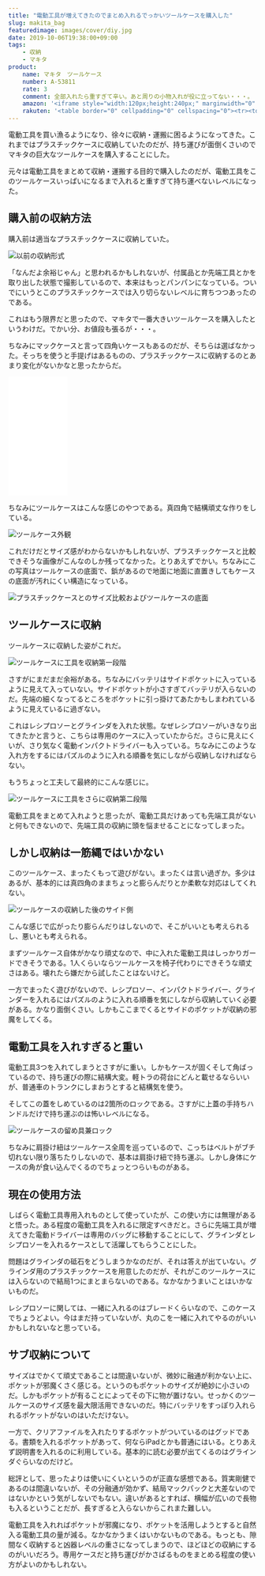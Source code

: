 ```yaml
---
title: "電動工具が増えてきたのでまとめ入れるでっかいツールケースを購入した"
slug: makita_bag
featuredimage: images/cover/diy.jpg
date: 2019-10-06T19:38:00+09:00
tags:
    - 収納
    - マキタ
product:
    name: マキタ　ツールケース
    number: A-53811
    rate: 3
    comment: 全部入れたら重すぎて辛い。あと周りの小物入れが役に立ってない・・・。
    amazon: '<iframe style="width:120px;height:240px;" marginwidth="0" marginheight="0" scrolling="no" frameborder="0" src="//rcm-fe.amazon-adsystem.com/e/cm?lt1=_blank&bc1=000000&IS2=1&bg1=FFFFFF&fc1=000000&lc1=0000FF&t=illusionspace-22&language=ja_JP&o=9&p=8&l=as4&m=amazon&f=ifr&ref=as_ss_li_til&asins=B0042CH3O8&linkId=554f37526de5c2d4bdb6c40ab3e01160"></iframe>'
    rakuten: '<table border="0" cellpadding="0" cellspacing="0"><tr><td><div style="border:1px solid #95a5a6;border-radius:.75rem;background-color:#FFFFFF;width:504px;margin:0px;padding:5px;text-align:center;overflow:hidden;"><table><tr><td style="width:240px"><a href="https://hb.afl.rakuten.co.jp/hgc/195bc390.de9614db.195bc391.decbcf1c/?pc=https%3A%2F%2Fitem.rakuten.co.jp%2Fkanajin%2Fa-53811%2F&m=http%3A%2F%2Fm.rakuten.co.jp%2Fkanajin%2Fi%2F10003857%2F&link_type=picttext&ut=eyJwYWdlIjoiaXRlbSIsInR5cGUiOiJwaWN0dGV4dCIsInNpemUiOiIyNDB4MjQwIiwibmFtIjoxLCJuYW1wIjoicmlnaHQiLCJjb20iOjEsImNvbXAiOiJkb3duIiwicHJpY2UiOjEsImJvciI6MSwiY29sIjoxLCJiYnRuIjoxLCJwcm9kIjowfQ%3D%3D" target="_blank" rel="nofollow noopener noreferrer" style="word-wrap:break-word;"  ><img src="https://hbb.afl.rakuten.co.jp/hgb/195bc390.de9614db.195bc391.decbcf1c/?me_id=1350505&item_id=10003857&m=https%3A%2F%2Fthumbnail.image.rakuten.co.jp%2F%400_mall%2Fkanajin%2Fcabinet%2Fsyouhin18%2Fa-53811.jpg%3F_ex%3D80x80&pc=https%3A%2F%2Fthumbnail.image.rakuten.co.jp%2F%400_mall%2Fkanajin%2Fcabinet%2Fsyouhin18%2Fa-53811.jpg%3F_ex%3D240x240&s=240x240&t=picttext" border="0" style="margin:2px" alt="[商品価格に関しましては、リンクが作成された時点と現時点で情報が変更されている場合がございます。]" title="[商品価格に関しましては、リンクが作成された時点と現時点で情報が変更されている場合がございます。]"></a></td><td style="vertical-align:top;width:248px;"><p style="font-size:12px;line-height:1.4em;text-align:left;margin:0px;padding:2px 6px;word-wrap:break-word"><a href="https://hb.afl.rakuten.co.jp/hgc/195bc390.de9614db.195bc391.decbcf1c/?pc=https%3A%2F%2Fitem.rakuten.co.jp%2Fkanajin%2Fa-53811%2F&m=http%3A%2F%2Fm.rakuten.co.jp%2Fkanajin%2Fi%2F10003857%2F&link_type=picttext&ut=eyJwYWdlIjoiaXRlbSIsInR5cGUiOiJwaWN0dGV4dCIsInNpemUiOiIyNDB4MjQwIiwibmFtIjoxLCJuYW1wIjoicmlnaHQiLCJjb20iOjEsImNvbXAiOiJkb3duIiwicHJpY2UiOjEsImJvciI6MSwiY29sIjoxLCJiYnRuIjoxLCJwcm9kIjowfQ%3D%3D" target="_blank" rel="nofollow noopener noreferrer" style="word-wrap:break-word;"  >マキタ ツールケース A-53811 サイズH265xL505xW295mm 電動工具も入るビッグサイズ makita</a><br><span >価格：7439円（税込、送料別)</span> <span style="color:#BBB">(2019/10/6時点)</span></p><div style="margin:10px;"><a href="https://hb.afl.rakuten.co.jp/hgc/195bc390.de9614db.195bc391.decbcf1c/?pc=https%3A%2F%2Fitem.rakuten.co.jp%2Fkanajin%2Fa-53811%2F&m=http%3A%2F%2Fm.rakuten.co.jp%2Fkanajin%2Fi%2F10003857%2F&link_type=picttext&ut=eyJwYWdlIjoiaXRlbSIsInR5cGUiOiJwaWN0dGV4dCIsInNpemUiOiIyNDB4MjQwIiwibmFtIjoxLCJuYW1wIjoicmlnaHQiLCJjb20iOjEsImNvbXAiOiJkb3duIiwicHJpY2UiOjEsImJvciI6MSwiY29sIjoxLCJiYnRuIjoxLCJwcm9kIjowfQ%3D%3D" target="_blank" rel="nofollow noopener noreferrer" style="word-wrap:break-word;"  ><img src="https://static.affiliate.rakuten.co.jp/makelink/rl.svg" style="float:left;max-height:27px;width:auto;margin-top:0"></a><a href="https://hb.afl.rakuten.co.jp/hgc/195bc390.de9614db.195bc391.decbcf1c/?pc=https%3A%2F%2Fitem.rakuten.co.jp%2Fkanajin%2Fa-53811%2F%3Fscid%3Daf_pc_bbtn&m=http%3A%2F%2Fm.rakuten.co.jp%2Fkanajin%2Fi%2F10003857%2F%3Fscid%3Daf_pc_bbtn&link_type=picttext&ut=eyJwYWdlIjoiaXRlbSIsInR5cGUiOiJwaWN0dGV4dCIsInNpemUiOiIyNDB4MjQwIiwibmFtIjoxLCJuYW1wIjoicmlnaHQiLCJjb20iOjEsImNvbXAiOiJkb3duIiwicHJpY2UiOjEsImJvciI6MSwiY29sIjoxLCJiYnRuIjoxLCJwcm9kIjowfQ==" target="_blank" rel="nofollow noopener noreferrer" style="word-wrap:break-word;"  ><div style="float:right;width:41%;height:27px;background-color:#bf0000;color:#fff !important;font-size:12px;font-weight:500;line-height:27px;margin-left:1px;padding: 0 12px;border-radius:16px;cursor:pointer;text-align:center;">楽天で購入</div></a></div></td><tr></table></div><br><p style="color:#000000;font-size:12px;line-height:1.4em;margin:5px;word-wrap:break-word"></p></td></tr></table>'
---
```


電動工具を買い漁るようになり、徐々に収納・運搬に困るようになってきた。これまではプラスチックケースに収納していたのだが、持ち運びが面倒くさいのでマキタの巨大なツールケースを購入することにした。

元々は電動工具をまとめて収納・運搬する目的で購入したのだが、電動工具をこのツールケースいっぱいになるまで入れると重すぎて持ち運べないレベルになった。

<!--more-->

## 購入前の収納方法

購入前は適当なプラスチックケースに収納していた。

![以前の収納形式](before.jpg)

「なんだよ余裕じゃん」と思われるかもしれないが、付属品とか先端工具とかを取り出した状態で撮影しているので、本来はもっとパンパンになっている。ついでにいうとこのプラスチックケースでは入り切らないレベルに育ちつつあったのである。

これはもう限界だと思ったので、マキタで一番大きいツールケースを購入したというわけだ。でかい分、お値段も張るが・・・。

ちなみにマックケースと言って四角いケースもあるのだが、そちらは選ばなかった。そっちを使うと手提げはあるものの、プラスチックケースに収納するのとあまり変化がないかなと思ったからだ。

<iframe style="width:120px;height:240px;" marginwidth="0" marginheight="0" scrolling="no" frameborder="0" src="//rcm-fe.amazon-adsystem.com/e/cm?lt1=_blank&bc1=000000&IS2=1&bg1=FFFFFF&fc1=000000&lc1=0000FF&t=illusionspace-22&language=ja_JP&o=9&p=8&l=as4&m=amazon&f=ifr&ref=as_ss_li_til&asins=B01HO40U4K&linkId=15039b130c3e3efefac8fabeb5599dc8"></iframe>

ちなみにツールケースはこんな感じのやつである。真四角で結構頑丈な作りをしている。

![ツールケース外観](toolcase.jpg)

これだけだとサイズ感がわからないかもしれないが、プラスチックケースと比較できそうな画像がこんなのしか残ってなかった。とりあえずでかい。ちなみにこの写真はツールケースの底面で、鋲があるので地面に地面に直置きしてもケースの底面が汚れにくい構造になっている。

![プラスチックケースとのサイズ比較およびツールケースの底面](toolcase_bottom)

## ツールケースに収納

ツールケースに収納した姿がこれだ。

![ツールケースに工具を収納第一段階](after.jpg)

さすがにまだまだ余裕がある。ちなみにバッテリはサイドポケットに入っているように見えて入っていない。サイドポケットが小さすぎてバッテリが入らないのだ。先端の細くなってるところをポケットに引っ掛けてあたかもしまわれているように見えているに過ぎない。

これはレシプロソーとグラインダを入れた状態。なぜレシプロソーがいきなり出てきたかと言うと、こちらは専用のケースに入っていたからだ。さらに見えにくいが、さり気なく電動インパクトドライバーも入っている。ちなみにこのような入れ方をするにはパズルのように入れる順番を気にしながら収納しなければならない。

もうちょっと工夫して最終的にこんな感じに。

![ツールケースに工具をさらに収納第二段階](after_plus.jpg)

電動工具をまとめて入れようと思ったが、電動工具だけあっても先端工具がないと何もできないので、先端工具の収納に頭を悩ませることになってしまった。

## しかし収納は一筋縄ではいかない

このツールケース、まったくもって遊びがない。まったくは言い過ぎか。多少はあるが、基本的には真四角のままちょっと膨らんだりとか柔軟な対応はしてくれない。

![ツールケースの収納した後のサイド側](toolcase_side.jpg)

こんな感じで広がったり膨らんだりはしないので、そこがいいとも考えられるし、悪いとも考えられる。

まずツールケース自体がかなり頑丈なので、中に入れた電動工具はしっかりガードできそうである。1人くらいならツールケースを椅子代わりにできそうな頑丈さはある。壊れたら嫌だから試したことはないけど。

一方でまったく遊びがないので、レシプロソー、インパクトドライバー、グラインダーを入れるにはパズルのように入れる順番を気にしながら収納していく必要がある。かなり面倒くさい。しかもここまでくるとサイドのポケットが収納の邪魔をしてくる。

## 電動工具を入れすぎると重い

電動工具3つを入れてしまうとさすがに重い。しかもケースが固くそして角ばっているので、持ち運びの際に結構大変。軽トラの荷台にどんと載せるならいいが、普通車のトランクにしまおうとすると結構気を使う。

そしてこの蓋をしめているのは2箇所のロックである。さすがに上蓋の手持ちハンドルだけで持ち運ぶのは怖いレベルになる。

![ツールケースの留め具兼ロック](toolcase_rock.jpg)

ちなみに肩掛け紐はツールケース全周を巡っているので、こっちはベルトがブチ切れない限り落ちたりしないので、基本は肩掛け紐で持ち運ぶ。しかし身体にケースの角が食い込んでくるのでちょっとつらいものがある。

## 現在の使用方法

しばらく電動工具専用入れものとして使っていたが、この使い方には無理があると悟った。ある程度の電動工具を入れるに限定すべきだと。さらに先端工具が増えてきた電動ドライバーは専用のバッグに移動することにして、グラインダとレシプロソーを入れるケースとして活躍してもらうことにした。

問題はグラインダの砥石をどうしまうかなのだが、それは答えが出ていない。グラインダ用のプラスチックケースを用意したのだが、それがこのツールケースには入らないので結局1つにまとまらないのである。なかなかうまいことはいかないものだ。

レシプロソーに関しては、一緒に入れるのはブレードくらいなので、このケースでちょうどよい。今はまだ持っていないが、丸のこを一緒に入れてやるのがいいかもしれないなと思っている。

## サブ収納について

サイズはでかくて頑丈であることは間違いないが、微妙に融通が利かない上に、ポケットが邪魔くさく感じる。というのもポケットのサイズが絶妙に小さいのだ。しかもポケットが有ることによってその下に物が置けない。せっかくのツールケースのサイズ感を最大限活用できないのだ。特にバッテリをすっぽり入れられるポケットがないのはいただけない。

一方で、クリアファイルを入れたりするポケットがついているのはグッドである。書類を入れるポケットがあって、何ならiPadとかも普通にはいる。とりあえず説明書を入れるのに利用している。基本的に読む必要が出てくるのはグラインダぐらいなのだけど。

総評として、思ったよりは使いにくいというのが正直な感想である。質実剛健であるのは間違いないが、その分融通が効かず、結局マックパックと大差ないのではないかという気がしないでもない。違いがあるとすれば、横幅が広いので長物も入るということだが、長すぎると入らないからこれまた難しい。

電動工具を入れればポケットが邪魔になり、ポケットを活用しようとすると自然入る電動工具の量が減る。なかなかうまくはいかないものである。もっとも、隙間なく収納すると凶器レベルの重さになってしまうので、ほどほどの収納にするのがいいだろう。専用ケースだと持ち運びがかさばるものをまとめる程度の使い方がよいのかもしれない。